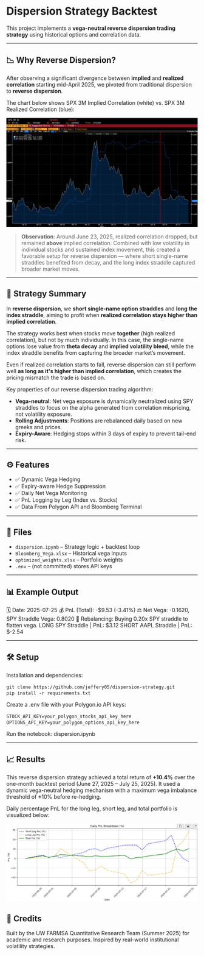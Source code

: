 # Dispersion Strategy Backtest

This project implements a **vega-neutral reverse dispersion trading strategy** using historical options and correlation data.

---

## 📉 Why Reverse Dispersion?

After observing a significant divergence between **implied** and **realized correlation** starting mid-April 2025, we pivoted from traditional dispersion to **reverse dispersion**.

The chart below shows SPX 3M Implied Correlation (white) vs. SPX 3M Realized Correlation (blue):

![Bloomberg Correlation](./bloomberg_correlation.png)

> **Observation**: Around June 23, 2025, realized correlation dropped, but remained **above** implied correlation. Combined with low volatility in individual stocks and sustained index movement, this created a favorable setup for reverse dispersion — where short single-name straddles benefited from decay, and the long index straddle captured broader market moves.

---

## 🧠 Strategy Summary

In **reverse dispersion**, we **short single-name option straddles** and **long the index straddle**, aiming to profit when **realized correlation stays higher than implied correlation**.

The strategy works best when stocks move **together** (high realized correlation), but not by much individually. In this case, the single-name options lose value from **theta decay** and **implied volatility bleed**, while the index straddle benefits from capturing the broader market’s movement.

Even if realized correlation starts to fall, reverse dispersion can still perform well **as long as it's higher than implied correlation**, which creates the pricing mismatch the trade is based on.

Key properties of our reverse dispersion trading algorithm:
- **Vega-neutral**: Net vega exposure is dynamically neutralized using SPY straddles to focus on the alpha generated from correlation mispricing, not volatility exposure.
- **Rolling Adjustments**: Positions are rebalanced daily based on new greeks and prices.
- **Expiry-Aware**: Hedging stops within 3 days of expiry to prevent tail-end risk.

---

## ⚙️ Features

- ✅ Dynamic Vega Hedging
- ✅ Expiry-aware Hedge Suppression
- ✅ Daily Net Vega Monitoring
- ✅ PnL Logging by Leg (Index vs. Stocks)
- ✅ Data From Polygon API and Bloomberg Terminal

---

## 📁 Files

- `dispersion.ipynb` – Strategy logic + backtest loop
- `Bloomberg_Vega.xlsx` – Historical vega inputs
- `optimized_weights.xlsx` – Portfolio weights
- `.env` – (not committed) stores API keys

---

## 📊 Example Output

🗓️ Date: 2025-07-25
💰 PnL (Total): -$9.53 (-3.41%)
⚖️ Net Vega: -0.1620, SPY Straddle Vega: 0.8020
🔄 Rebalancing: Buying 0.20x SPY straddle to flatten vega.
  LONG  SPY Straddle         | PnL: $3.12
  SHORT AAPL Straddle        | PnL: $-2.54

---

## 🛠️ Setup

Installation and dependencies:
<pre><code>git clone https://github.com/jeffery05/dispersion-strategy.git
pip install -r requirements.txt</code> </pre>

Create a .env file with your Polygon.io API keys:

<pre><code>STOCK_API_KEY=your_polygon_stocks_api_key_here
OPTIONS_API_KEY=your_polygon_options_api_key_here</code></pre>

Run the notebook: dispersion.ipynb

---

## 📈 Results
This reverse dispersion strategy achieved a total return of **+10.4%** over the one-month backtest period (June 27, 2025 – July 25, 2025).
It used a dynamic vega-neutral hedging mechanism with a maximum vega imbalance threshold of ±10% before re-hedging.

Daily percentage PnL for the long leg, short leg, and total portfolio is visualized below:

![Daily PnL](./result_chart.png)


## 🧠 Credits
Built by the UW FARMSA Quantitative Research Team (Summer 2025) for academic and research purposes. Inspired by real-world institutional volatility strategies.
